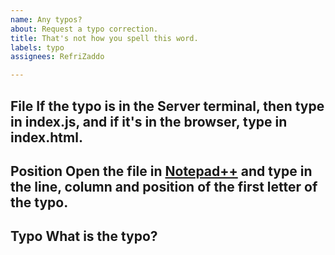 ```yaml
---
name: Any typos?
about: Request a typo correction.
title: That's not how you spell this word.
labels: typo
assignees: RefriZaddo

---
```


**File**
If the typo is in the Server terminal, then type in index.js, and if it's in the browser, type in index.html.
- 
**Position**
Open the file in [Notepad++](https://notepad-plus-plus.org/downloads/) and type in the line, column and position of the first letter of the typo.
- 
**Typo**
What is the typo?
-
